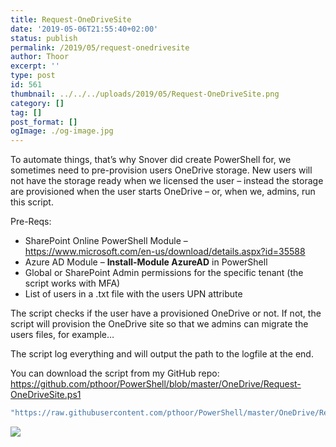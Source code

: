 ```yaml
---
title: Request-OneDriveSite
date: '2019-05-06T21:55:40+02:00'
status: publish
permalink: /2019/05/request-onedrivesite
author: Thoor
excerpt: ''
type: post
id: 561
thumbnail: ../../../uploads/2019/05/Request-OneDriveSite.png
category: []
tag: []
post_format: []
ogImage: ./og-image.jpg
---
```

To automate things, that’s why Snover did create PowerShell for, we sometimes need to pre-provision users OneDrive storage. New users will not have the storage ready when we licensed the user – instead the storage are provisioned when the user starts OneDrive – or, when we, admins, run this script.

Pre-Reqs:

- SharePoint Online PowerShell Module –   
  <https://www.microsoft.com/en-us/download/details.aspx?id=35588>
- Azure AD Module – **Install-Module AzureAD** in PowerShell
- Global or SharePoint Admin permissions for the specific tenant (the script works with MFA)
- List of users in a .txt file with the users UPN attribute
 
The script checks if the user have a provisioned OneDrive or not. If not, the script will provision the OneDrive site so that we admins can migrate the users files, for example…

The script log everything and will output the path to the logfile at the end.

You can download the script from my GitHub repo:   
<https://github.com/pthoor/PowerShell/blob/master/OneDrive/Request-OneDriveSite.ps1>

 ```powershell
"https://raw.githubusercontent.com/pthoor/PowerShell/master/OneDrive/Request-OneDriveSite.ps1"
```

![](./request-onedrivesite.png)